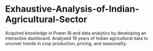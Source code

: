 # Exhaustive-Analysis-of-Indian-Agricultural-Sector
Acquired knowledge in Power BI and data analytics by developing an interactive dashboard.
Analysed 19 years of Indian agricultural data to uncover trends in crop production, pricing,
and seasonality.
